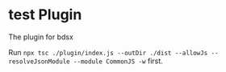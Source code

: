 
# test Plugin
The plugin for bdsx

Run `npx tsc ./plugin/index.js --outDir ./dist --allowJs --resolveJsonModule --module CommonJS -w` first.